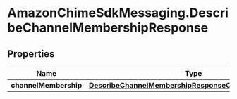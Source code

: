 # AmazonChimeSdkMessaging.DescribeChannelMembershipResponse

## Properties

Name | Type | Description | Notes
------------ | ------------- | ------------- | -------------
**channelMembership** | [**DescribeChannelMembershipResponseChannelMembership**](DescribeChannelMembershipResponseChannelMembership.md) |  | [optional] 


